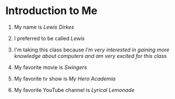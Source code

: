 # Introduction to Me

1. My name is *Lewis Dirkes*

1. I preferred to be called *Lewis*

1. I'm taking this class because *I'm very interested in gaining more knowledge about computers and am very excited for this class*

1. My favorite movie is *Swingers*

1. My favorite tv show is *My Hero Academia*

1. My favorite YouTube channel is *Lyrical Lemonade*

